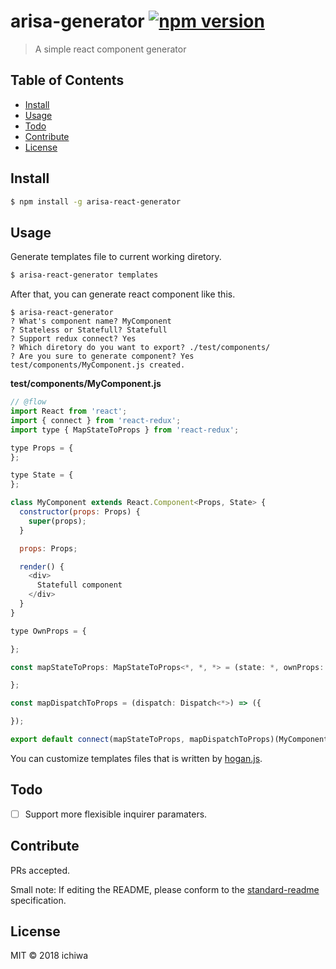 # arisa-generator [![npm version](https://badge.fury.io/js/arisa-react-generator.png)](https://badge.fury.io/js/arisa-react-generator)
> A simple react component generator

## Table of Contents

- [Install](#install)
- [Usage](#usage)
- [Todo](#todo)
- [Contribute](#contribute)
- [License](#license)

## Install

```bash
$ npm install -g arisa-react-generator
```

## Usage

Generate templates file to current working diretory.
```bash
$ arisa-react-generator templates
```
After that, you can generate react component like this.
```
$ arisa-react-generator
? What's component name? MyComponent
? Stateless or Statefull? Statefull
? Support redux connect? Yes
? Which diretory do you want to export? ./test/components/
? Are you sure to generate component? Yes
test/components/MyComponent.js created.
```

**test/components/MyComponent.js**
```js
// @flow
import React from 'react';
import { connect } from 'react-redux';
import type { MapStateToProps } from 'react-redux';

type Props = {
};

type State = {
};

class MyComponent extends React.Component<Props, State> {
  constructor(props: Props) {
    super(props);
  }

  props: Props;

  render() {
    <div>
      Statefull component
    </div>
  }
}

type OwnProps = {

};

const mapStateToProps: MapStateToProps<*, *, *> = (state: *, ownProps: OwnProps) => {

};

const mapDispatchToProps = (dispatch: Dispatch<*>) => ({

});

export default connect(mapStateToProps, mapDispatchToProps)(MyComponent);
```

You can customize templates files that is written by [hogan.js](http://twitter.github.io/hogan.js/).

## Todo

- [ ] Support more flexisible inquirer paramaters.

## Contribute

PRs accepted.

Small note: If editing the README, please conform to the [standard-readme](https://github.com/RichardLitt/standard-readme) specification.

## License

MIT © 2018 ichiwa
